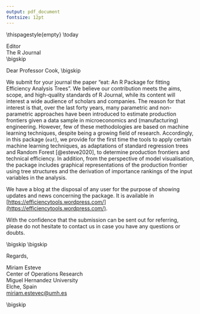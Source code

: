 ```yaml
---
output: pdf_document
fontsize: 12pt
---
```


\thispagestyle{empty}
\today

Editor   
The R Journal  
\bigskip

Dear Professor Cook,
\bigskip

We submit for your journal the paper “eat: An R Package for fitting Efficiency Analysis Trees”. We believe our contribution meets the aims, scope, and high-quality standards of R Journal, while its content will interest a wide audience of scholars and companies. The reason for that interest is that, over the last forty years, many parametric and non-parametric approaches have been introduced to estimate production frontiers given a data sample in microeconomics and (manufacturing) engineering. However, few of these methodologies are based on machine learning techniques, despite being a growing field of research. Accordingly, in this package (`eat`), we provide for the first time the tools to apply certain machine learning techniques, as adaptations of standard regression trees and Random Forest [@esteve2020], to determine production frontiers and technical efficiency. In addition, from the perspective of model visualisation, the package includes graphical representations of the production frontier using tree structures and the derivation of importance rankings of the input variables in the analysis.

We have a blog at the disposal of any user for the purpose of showing updates and news concerning the package. It is available in [https://efficiencytools.wordpress.com/](https://efficiencytools.wordpress.com/).

With the confidence that the submission can be sent out for referring, please do not hesitate to contact us in case you have any questions or doubts.


\bigskip
\bigskip

Regards,
    
    
    
    
Miriam Esteve    
Center of Operations Research    
Miguel Hernandez University   
Elche, Spain    
miriam.estevec@umh.es

\bigskip
